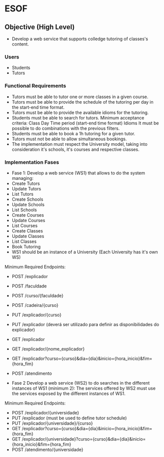 # ESOF

## Objective (High Level)
- Develop a web service that supports colledge tutoring of classes's content.

### Users
- Students
- Tutors

### Functional Requirements
- Tutors must be able to tutor one or more classes in a given course.
- Tutors must be able to provide the schedule of the tutoring per day in the start-end time format.
- Tutors must be able to provide the available idioms for the tutoring.
- Students must be able to search for tutors.
Minimum acceptance criteria:
	Class
	Day
	Time period (start-end time format)
	Idioms
	It must be possible to do combinations with the previous filters.
- Students must be able to book a 1h tutoring for a given tutor.
- Tutors must not be able to allow simultaneous bookings.
- The implementation must respect the University model, taking into consideration it's schools, it's courses and respective classes.

### Implementation Fases
- Fase 1:
Develop a web service (WS1) that allows to do the system managing:
- Create Tutors
- Update Tutors
- List Tutors
- Create Schools
- Update Schools
- List Schools
- Create Courses
- Update Courses
- List Courses
- Create Classes
- Update Classes
- List Classes
- Book Tutoring
- WS1 should be an instance of a University (Each University has it's own WS)

Minimum Required Endpoints:
- POST /explicador
- POST /faculdade
- POST /curso/{faculdade}
- POST /cadeira/{curso}
- PUT /explicador/{curso}
- PUT /explicador (deverá ser utilizado para definir as disponibilidades do explicador)
- GET /explicador
- GET /explicador/{nome_explicador}
- GET /explicador?curso={curso}&dia={dia}&inicio={hora_inicio}&fim={hora_fim}
- POST /atendimento

- Fase 2
Develop a web service (WS2) to do searches in the different instances of WS1 (minimum 2):
The services offered by WS2 must use the services exposed by the different instances of WS1.

Minimum Required Endpoints:
- POST /explicador/{universidade}
- PUT /explicador (must be used to define tutor schedule)
- PUT /explicador/{universidade}/{curso}
- GET /explicador?curso={curso}&dia={dia}&inicio={hora_inicio}&fim={hora_fim}
- GET /explicador/{universidade}?curso={curso}&dia={dia}&inicio={hora_inicio}&fim={hora_fim}
- POST /atendimento/{universidade}
